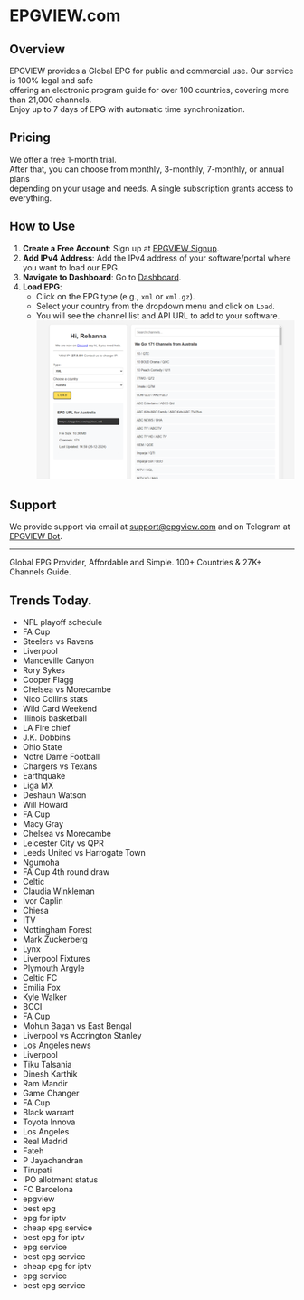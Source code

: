 # EPGVIEW.com



## Overview
EPGVIEW provides a Global EPG for public and commercial use. Our service is 100% legal and safe\
offering an electronic program guide for over 100 countries, covering more than 21,000 channels.\
Enjoy up to 7 days of EPG with automatic time synchronization.

## Pricing
We offer a free 1-month trial. \
After that, you can choose from monthly, 3-monthly, 7-monthly, or annual plans \
depending on your usage and needs. A single subscription grants access to everything.

## How to Use
1. **Create a Free Account**: Sign up at [EPGVIEW Signup](https://epgview.com/signup.php).
2. **Add IPv4 Address**: Add the IPv4 address of your software/portal where you want to load our EPG.
3. **Navigate to Dashboard**: Go to [Dashboard](https://epgview.com/dashboard.php).
4. **Load EPG**:
   - Click on the EPG type (e.g., `xml` or `xml.gz`).
   - Select your country from the dropdown menu and click on `Load`.
   - You will see the channel list and API URL to add to your software.
![EPGVIEW](img/dashboard.png)
## Support
We provide support via email at [support@epgview.com](mailto:support@epgview.com) and on Telegram at [EPGVIEW Bot](https://t.me/epgview_bot).

---

Global EPG Provider, Affordable and Simple. 100+ Countries & 27K+ Channels Guide.

## Trends Today.

- NFL playoff schedule
- FA Cup
- Steelers vs Ravens
- Liverpool
- Mandeville Canyon
- Rory Sykes
- Cooper Flagg
- Chelsea vs Morecambe
- Nico Collins stats
- Wild Card Weekend
- Illinois basketball
- LA Fire chief
- J.K. Dobbins
- Ohio State
- Notre Dame Football
- Chargers vs Texans
- Earthquake
- Liga MX
- Deshaun Watson
- Will Howard
- FA Cup
- Macy Gray
- Chelsea vs Morecambe
- Leicester City vs QPR
- Leeds United vs Harrogate Town
- Ngumoha
- FA Cup 4th round draw
- Celtic
- Claudia Winkleman
- Ivor Caplin
- Chiesa
- ITV
- Nottingham Forest
- Mark Zuckerberg
- Lynx
- Liverpool Fixtures
- Plymouth Argyle
- Celtic FC
- Emilia Fox
- Kyle Walker
- BCCI
- FA Cup
- Mohun Bagan vs East Bengal
- Liverpool vs Accrington Stanley
- Los Angeles news
- Liverpool
- Tiku Talsania
- Dinesh Karthik
- Ram Mandir
- Game Changer
- FA Cup
- Black warrant
- Toyota Innova
- Los Angeles
- Real Madrid
- Fateh
- P Jayachandran
- Tirupati
- IPO allotment status
- FC Barcelona
- epgview
- best epg
- epg for iptv
- cheap epg service
- best epg for iptv
- epg service
- best epg service
- cheap epg for iptv
- epg service
- best epg service
